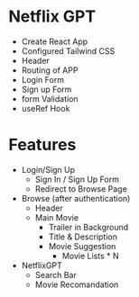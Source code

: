 # Netflix GPT

- Create React App
- Configured Tailwind CSS
- Header
- Routing of APP
- Login Form
- Sign up Form
- form Validation
- useRef Hook

# Features

- Login/Sign Up
  - Sign In / Sign Up Form
  - Redirect to Browse Page
- Browse (after authentication)
  - Header
  - Main Movie
    - Trailer in Background
    - Title & Description
    - Movie Suggestion
      - Movie Lists \* N
- NetflixGPT
  - Search Bar
  - Movie Recomandation
